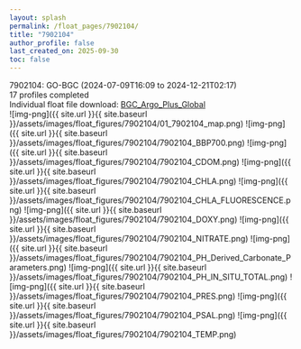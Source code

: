 ```yaml
---
layout: splash
permalink: /float_pages/7902104/
title: "7902104"
author_profile: false
last_created_on: 2025-09-30
toc: false
---
```

 
7902104: GO-BGC (2024-07-09T16:09 to 2024-12-21T02:17)\
17 profiles completed\
Individual float file download: [BGC_Argo_Plus_Global](https://ftp.soest.hawaii.edu/bgc_argo_plus/Individual_Floats/outliers_removed/7902104_Sprof_processed.nc)\
![img-png]({{ site.url }}{{ site.baseurl }}/assets/images/float_figures/7902104/01_7902104_map.png)
![img-png]({{ site.url }}{{ site.baseurl }}/assets/images/float_figures/7902104/7902104_BBP700.png)
![img-png]({{ site.url }}{{ site.baseurl }}/assets/images/float_figures/7902104/7902104_CDOM.png)
![img-png]({{ site.url }}{{ site.baseurl }}/assets/images/float_figures/7902104/7902104_CHLA.png)
![img-png]({{ site.url }}{{ site.baseurl }}/assets/images/float_figures/7902104/7902104_CHLA_FLUORESCENCE.png)
![img-png]({{ site.url }}{{ site.baseurl }}/assets/images/float_figures/7902104/7902104_DOXY.png)
![img-png]({{ site.url }}{{ site.baseurl }}/assets/images/float_figures/7902104/7902104_NITRATE.png)
![img-png]({{ site.url }}{{ site.baseurl }}/assets/images/float_figures/7902104/7902104_PH_Derived_Carbonate_Parameters.png)
![img-png]({{ site.url }}{{ site.baseurl }}/assets/images/float_figures/7902104/7902104_PH_IN_SITU_TOTAL.png)
![img-png]({{ site.url }}{{ site.baseurl }}/assets/images/float_figures/7902104/7902104_PRES.png)
![img-png]({{ site.url }}{{ site.baseurl }}/assets/images/float_figures/7902104/7902104_PSAL.png)
![img-png]({{ site.url }}{{ site.baseurl }}/assets/images/float_figures/7902104/7902104_TEMP.png)
